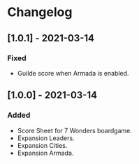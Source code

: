 # Changelog

## [1.0.1] - 2021-03-14

### Fixed

- Guilde score when Armada is enabled.

## [1.0.0] - 2021-03-14

### Added

- Score Sheet for 7 Wonders boardgame.
- Expansion Leaders.
- Expansion Cities.
- Expansion Armada.
